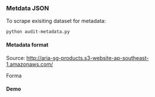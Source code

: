 ### Metdata JSON ###


To scrape exisiting dataset for metadata:
```commandline
python audit-metadata.py
```


#### Metadata format

Source: http://aria-sg-products.s3-website-ap-southeast-1.amazonaws.com/

Forma


#### Demo



